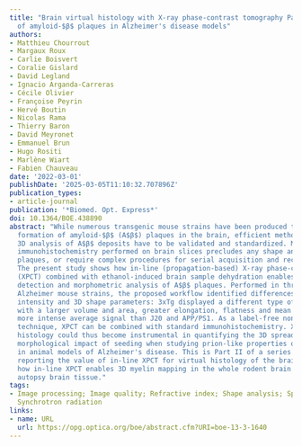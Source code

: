 ```yaml
---
title: "Brain virtual histology with X-ray phase-contrast tomography Part II: 3D morphologies
  of amyloid-$β$ plaques in Alzheimer's disease models"
authors:
- Matthieu Chourrout
- Margaux Roux
- Carlie Boisvert
- Coralie Gislard
- David Legland
- Ignacio Arganda-Carreras
- Cécile Olivier
- Françoise Peyrin
- Hervé Boutin
- Nicolas Rama
- Thierry Baron
- David Meyronet
- Emmanuel Brun
- Hugo Rositi
- Marlène Wiart
- Fabien Chauveau
date: '2022-03-01'
publishDate: '2025-03-05T11:10:32.707896Z'
publication_types:
- article-journal
publication: '*Biomed. Opt. Express*'
doi: 10.1364/BOE.438890
abstract: "While numerous transgenic mouse strains have been produced to model the
  formation of amyloid-$β$ (A$β$) plaques in the brain, efficient methods for whole-brain
  3D analysis of A$β$ deposits have to be validated and standardized. Moreover, routine
  immunohistochemistry performed on brain slices precludes any shape analysis of A$β$
  plaques, or require complex procedures for serial acquisition and reconstruction.
  The present study shows how in-line (propagation-based) X-ray phase-contrast tomography
  (XPCT) combined with ethanol-induced brain sample dehydration enables hippocampus-wide
  detection and morphometric analysis of A$β$ plaques. Performed in three distinct
  Alzheimer mouse strains, the proposed workflow identified differences in signal
  intensity and 3D shape parameters: 3xTg displayed a different type of A$β$ plaques,
  with a larger volume and area, greater elongation, flatness and mean breadth, and
  more intense average signal than J20 and APP/PS1. As a label-free non-destructive
  technique, XPCT can be combined with standard immunohistochemistry. XPCT virtual
  histology could thus become instrumental in quantifying the 3D spreading and the
  morphological impact of seeding when studying prion-like properties of A$β$ aggregates
  in animal models of Alzheimer's disease. This is Part II of a series of two articles
  reporting the value of in-line XPCT for virtual histology of the brain; Part I shows
  how in-line XPCT enables 3D myelin mapping in the whole rodent brain and in human
  autopsy brain tissue."
tags:
- Image processing; Image quality; Refractive index; Shape analysis; Spatial resolution;
  Synchrotron radiation
links:
- name: URL
  url: https://opg.optica.org/boe/abstract.cfm?URI=boe-13-3-1640
---
```

